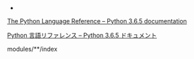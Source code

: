 <div class="toctree" data-caption="Pythonについてもっと詳しく" data-glob="" data-titlesonly="" data-maxdepth="1">

  - 

</div>

<div class="seealso">

[The Python Language Reference – Python 3.6.5
documentation](https://docs.python.org/3.6/reference/index.html#the-python-language-reference)

[Python 言語リファレンス – Python 3.6.5
ドキュメント](https://docs.python.jp/3/reference/index.html#reference-index)

</div>

<div class="toctree" data-caption="Pythonモジュール" data-glob="" data-titlesonly="" data-maxdepth="1">

modules/\*\*/index

</div>
